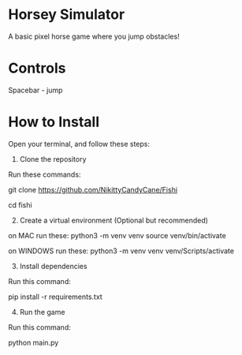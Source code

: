 # Horsey Simulator

A basic pixel horse game where you jump obstacles!

# Controls

Spacebar - jump

# How to Install

Open your terminal, and follow these steps:

1. Clone the repository

Run these commands:

git clone https://github.com/NikittyCandyCane/Fishi

cd fishi

2. Create a virtual environment (Optional but recommended)

on MAC run these: python3 -m venv venv source venv/bin/activate

on WINDOWS run these: python3 -m venv venv venv/Scripts/activate

3. Install dependencies

Run this command: 

pip install -r requirements.txt

4. Run the game

Run this command: 

python main.py